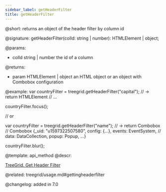```yaml
---
sidebar_label: getHeaderFilter
title: getHeaderFilter
---          
```


@short: returns an object of the header filter by column id

@signature: getHeaderFilter(colId: string | number): HTMLElement | object;

@params:
- colId	string | number   the id of a column

@returns:
- param	HTMLElement | object  an HTML object or an object with Combobox configuration

@example:
var countryFilter = treegrid.getHeaderFilter("capital");
// -> return HTMLElement
// <label class="dhx_grid-filter__label dxi dxi-magnify">...</label>

countryFilter.focus();

// or

var countryFilter = treegrid.getHeaderFilter("name");
// -> return Combobox
// Combobox {_uid: "u1597322507580", config: {…}, events: EventSystem, 
// data: DataCollection, popup: Popup, …}

countryFilter.blur();

@template: api_method
@descr:

[TreeGrid. Get Header Filter](https://snippet.dhtmlx.com/vg5o912t)

@related: treegrid/usage.md#gettingheaderfilter

@changelog:
added in 7.0

